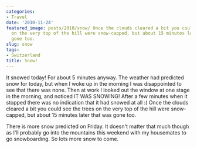 ```yaml
---
categories:
- Travel
date: '2010-11-24'
featured_image: posts/2010/snow/ Once the clouds cleared a bit you could see the trees
  on the very top of the hill were snow-capped, but about 15 minutes later that was
  gone too.
slug: snow
tags:
- Switzerland
title: Snow!
---
```


It snowed today! For about 5 minutes anyway. The weather had predicted snow for today, but when I woke up in the morning I was disappointed to see that there was none. Then at work I looked out the window at one stage in the morning, and noticed IT WAS SNOWING! After a few minutes when it stopped there was no indication that it had snowed at all :( Once the clouds cleared a bit you could see the trees on the very top of the hill were snow-capped, but about 15 minutes later that was gone too.

There is more snow predicted on Friday. It doesn't matter that much though as I'll probably go into the mountains this weekend with my housemates to go snowboarding. So lots more snow to come.